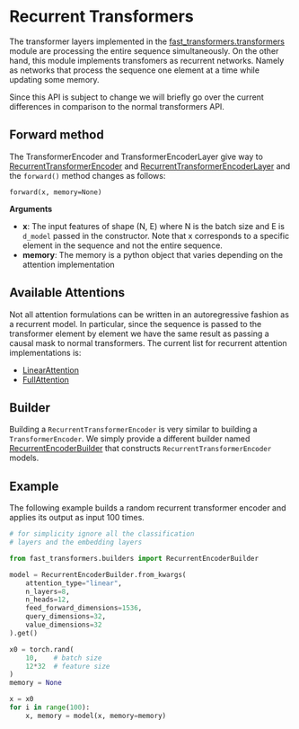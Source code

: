 Recurrent Transformers
======================

The transformer layers implemented in the [fast_transformers.transformers][1]
module are processing the entire sequence simultaneously. On the other hand,
this module implements transfomers as recurrent networks. Namely as networks
that process the sequence one element at a time while updating some memory.

Since this API is subject to change we will briefly go over the current
differences in comparison to the normal transformers API.

Forward method
--------------

The TransformerEncoder and TransformerEncoderLayer give way to
[RecurrentTransformerEncoder][2] and [RecurrentTransformerEncoderLayer][3] and
the `forward()` method changes as follows:

```
forward(x, memory=None)
```

**Arguments**

* **x**: The input features of shape (N, E) where N is the batch size and E is
  `d_model` passed in the constructor. Note that x corresponds to a specific
  element in the sequence and not the entire sequence.
* **memory**: The memory is a python object that varies depending on the
  attention implementation

Available Attentions
--------------------

Not all attention formulations can be written in an autoregressive fashion as a
recurrent model. In particular, since the sequence is passed to the transformer
element by element we have the same result as passing a causal mask to normal
transformers. The current list for recurrent attention implementations is:

* [LinearAttention][4]
* [FullAttention][5]

Builder
-------

Building a `RecurrentTransformerEncoder` is very similar to building a
`TransformerEncoder`. We simply provide a different builder named
[RecurrentEncoderBuilder][6] that constructs `RecurrentTransformerEncoder`
models.

Example
-------

The following example builds a random recurrent transformer encoder and applies
its output as input 100 times.

```python
# for simplicity ignore all the classification
# layers and the embedding layers

from fast_transformers.builders import RecurrentEncoderBuilder

model = RecurrentEncoderBuilder.from_kwargs(
    attention_type="linear",
    n_layers=8,
    n_heads=12,
    feed_forward_dimensions=1536,
    query_dimensions=32,
    value_dimensions=32
).get()

x0 = torch.rand(
    10,    # batch size
    12*32  # feature size
)
memory = None

x = x0
for i in range(100):
    x, memory = model(x, memory=memory)
```


[1]: /api_docs/fast_transformers/transformers.html
[2]: /api_docs/fast_transformers/recurrent/transformers.html#fast_transformers.recurrent.transformers.RecurrentTransformerEncoder
[3]: /api_docs/fast_transformers/recurrent/transformers.html#fast_transformers.recurrent.transformers.RecurrentTransformerEncoderLayer
[4]: /api_docs/fast_transformers/recurrent/attention/linear_attention.html
[5]: /api_docs/fast_transformers/recurrent/attention/full_attention.html
[6]: /api_docs/fast_transformers/builders/recurrent_encoder_builder.html
